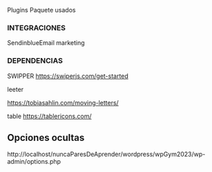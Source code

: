 
Plugins Paquete usados



### INTEGRACIONES

SendinblueEmail marketing

### DEPENDENCIAS

SWIPPER
https://swiperjs.com/get-started


leeter

https://tobiasahlin.com/moving-letters/


table
https://tablericons.com/


## Opciones ocultas

http://localhost/nuncaParesDeAprender/wordpress/wpGym2023/wp-admin/options.php
